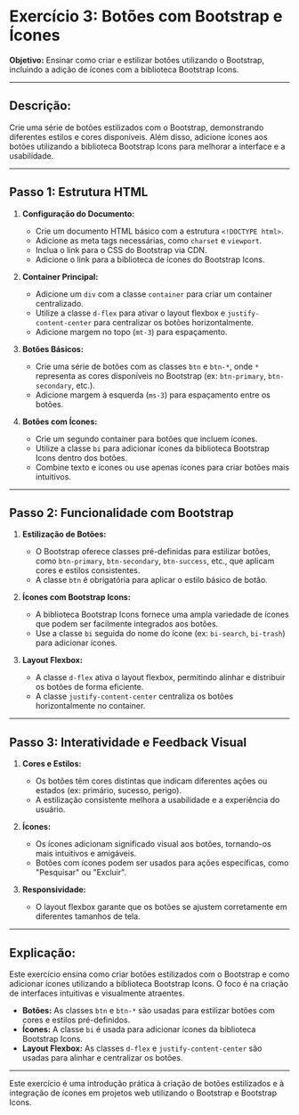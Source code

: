 # Exercício 3: Botões com Bootstrap e Ícones

**Objetivo:** Ensinar como criar e estilizar botões utilizando o Bootstrap, incluindo a adição de ícones com a biblioteca Bootstrap Icons.

---

## Descrição:

Crie uma série de botões estilizados com o Bootstrap, demonstrando diferentes estilos e cores disponíveis. Além disso, adicione ícones aos botões utilizando a biblioteca Bootstrap Icons para melhorar a interface e a usabilidade.

---

## Passo 1: Estrutura HTML

1. **Configuração do Documento:**
   - Crie um documento HTML básico com a estrutura `<!DOCTYPE html>`.
   - Adicione as meta tags necessárias, como `charset` e `viewport`.
   - Inclua o link para o CSS do Bootstrap via CDN.
   - Adicione o link para a biblioteca de ícones do Bootstrap Icons.

2. **Container Principal:**
   - Adicione um `div` com a classe `container` para criar um container centralizado.
   - Utilize a classe `d-flex` para ativar o layout flexbox e `justify-content-center` para centralizar os botões horizontalmente.
   - Adicione margem no topo (`mt-3`) para espaçamento.

3. **Botões Básicos:**
   - Crie uma série de botões com as classes `btn` e `btn-*`, onde `*` representa as cores disponíveis no Bootstrap (ex: `btn-primary`, `btn-secondary`, etc.).
   - Adicione margem à esquerda (`ms-3`) para espaçamento entre os botões.

4. **Botões com Ícones:**
   - Crie um segundo container para botões que incluem ícones.
   - Utilize a classe `bi` para adicionar ícones da biblioteca Bootstrap Icons dentro dos botões.
   - Combine texto e ícones ou use apenas ícones para criar botões mais intuitivos.

---

## Passo 2: Funcionalidade com Bootstrap

1. **Estilização de Botões:**
   - O Bootstrap oferece classes pré-definidas para estilizar botões, como `btn-primary`, `btn-secondary`, `btn-success`, etc., que aplicam cores e estilos consistentes.
   - A classe `btn` é obrigatória para aplicar o estilo básico de botão.

2. **Ícones com Bootstrap Icons:**
   - A biblioteca Bootstrap Icons fornece uma ampla variedade de ícones que podem ser facilmente integrados aos botões.
   - Use a classe `bi` seguida do nome do ícone (ex: `bi-search`, `bi-trash`) para adicionar ícones.

3. **Layout Flexbox:**
   - A classe `d-flex` ativa o layout flexbox, permitindo alinhar e distribuir os botões de forma eficiente.
   - A classe `justify-content-center` centraliza os botões horizontalmente no container.

---

## Passo 3: Interatividade e Feedback Visual

1. **Cores e Estilos:**
   - Os botões têm cores distintas que indicam diferentes ações ou estados (ex: primário, sucesso, perigo).
   - A estilização consistente melhora a usabilidade e a experiência do usuário.

2. **Ícones:**
   - Os ícones adicionam significado visual aos botões, tornando-os mais intuitivos e amigáveis.
   - Botões com ícones podem ser usados para ações específicas, como "Pesquisar" ou "Excluir".

3. **Responsividade:**
   - O layout flexbox garante que os botões se ajustem corretamente em diferentes tamanhos de tela.

---

## Explicação:

Este exercício ensina como criar botões estilizados com o Bootstrap e como adicionar ícones utilizando a biblioteca Bootstrap Icons. O foco é na criação de interfaces intuitivas e visualmente atraentes.

- **Botões:** As classes `btn` e `btn-*` são usadas para estilizar botões com cores e estilos pré-definidos.
- **Ícones:** A classe `bi` é usada para adicionar ícones da biblioteca Bootstrap Icons.
- **Layout Flexbox:** As classes `d-flex` e `justify-content-center` são usadas para alinhar e centralizar os botões.

---

Este exercício é uma introdução prática à criação de botões estilizados e à integração de ícones em projetos web utilizando o Bootstrap e Bootstrap Icons.